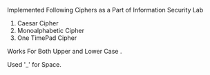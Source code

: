 Implemented Following Ciphers as a Part of Information Security Lab

1) Caesar Cipher
2) Monoalphabetic Cipher
3) One TimePad Cipher

Works For Both Upper and Lower Case .

Used '_' for Space.
